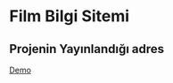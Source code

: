 # Film Bilgi Sitemi #


## Projenin Yayınlandığı adres ##

[Demo](http://filmbilgi.azurewebsites.net/)
